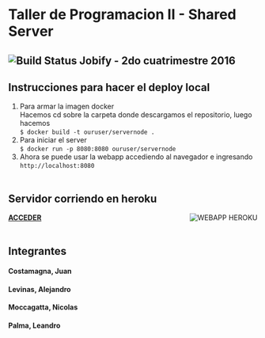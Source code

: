 # Taller de Programacion II - Shared Server </br>
## ![Build Status](https://travis-ci.org/jcostamagna/SharedServer.svg?branch=master) Jobify - 2do cuatrimestre 2016 </br>

## Instrucciones para hacer el deploy local </br>
1) Para armar la imagen docker </br>
Hacemos cd sobre la carpeta donde descargamos el repositorio, luego hacemos </br>
``$ docker build -t ouruser/servernode . ``</br>
2) Para iniciar el server </br>
``$ docker run -p 8080:8080 ouruser/servernode`` </br>
3) Ahora se puede usar la webapp accediendo al navegador e ingresando</br>
``http://localhost:8080`` </br></br>

## Servidor corriendo en heroku </br>
[<img src="https://fb-s-a-a.akamaihd.net/h-ak-xpf1/v/t1.0-0/p370x247/15380493_10210552808243965_2959821653344439044_n.jpg?oh=0f8d82ec00905296ed74d1b74ee1fa1e&oe=58B6361F&__gda__=1488358100_e9e924b61a8ccef33fa03058220d9e45" align="right" alt="WEBAPP HEROKU" />](http://tallersharedserver.herokuapp.com)
[**ACCEDER**](http://tallersharedserver.herokuapp.com) </br></br>

## Integrantes
#### Costamagna, Juan
#### Levinas, Alejandro
#### Moccagatta, Nicolas
#### Palma, Leandro